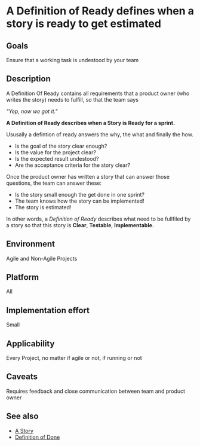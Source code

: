# A Definition of Ready defines when a story is ready to get estimated

## Goals

Ensure that a working task is undestood by your team

## Description

A Definition Of Ready contains all requirements that a product owner (who writes the story) needs to fulfill, so that the team says 

*"Yep, now we got it."*

**A Definition of Ready describes when a Story is Ready for a sprint.**

Ususally a defintion of ready answers the why, the what and finally the how.

 - Is the goal of the story clear enough?
 - Is the value for the project clear?
 - Is the expected result undestood?
 - Are the acceptance criteria for the story clear?

Once the product owner has written a story that can answer those questions, the team can answer these:

 - Is the story small enough the get done in one sprint?
 - The team knows how the story can be implemented!
 - The story is estimated!
 
 In other words, a *Definition of Ready* describes what need to be fullfiled by a story so that this story is **Clear**, **Testable**, **Implementable**.

## Environment

Agile and Non-Agile Projects

## Platform

All

## Implementation effort

Small

## Applicability
Every Project, no matter if agile or not, if running or not


## Caveats

Requires feedback and close communication between team and product owner

## See also

- [A Story](https://toolbox.basyskom.com/20)
- [Definition of Done](https://toolbox.basyskom.com/21)
